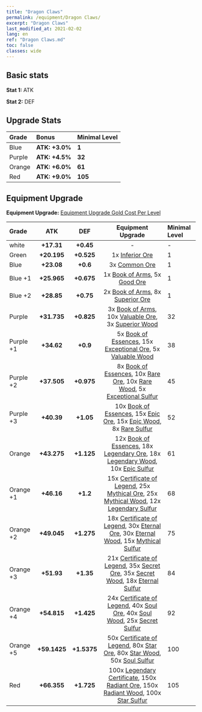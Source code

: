 ```yaml
---
title: "Dragon Claws"
permalink: /equipment/Dragon Claws/
excerpt: "Dragon Claws"
last_modified_at: 2021-02-02
lang: en
ref: "Dragon Claws.md"
toc: false
classes: wide
---
```


## Basic stats
 **Stat 1:** ATK

 **Stat 2:** DEF

## Upgrade Stats

  |     Grade    |   Bonus | Minimal Level | 
  |:-------------|:--------|:--------------| 
  | Blue | **ATK: +3.0%** | **1** | 
  | Purple | **ATK: +4.5%** | **32** | 
  | Orange | **ATK: +6.0%** | **61** | 
  | Red | **ATK: +9.0%** | **105** | 


## Equipment Upgrade
 **Equipment Upgrade:** [Equipment Upgrade Gold Cost Per Level](/equipment/EquipmentUpgradeCostPerLevel/) 

  |          Grade      | ATK | DEF | Equipment Upgrade | Minimal Level |
  |:--------------------|:---------:|:---------:|:----------------:|:--------------|
  | white | **+17.31** | **+0.45** | - | - |
  | Green | **+20.195** | **+0.525** | 1x [ Inferior Ore](/Items/mat_103/) | 1 |
  | Blue | **+23.08** | **+0.6** | 3x [ Common Ore](/Items/mat_39/) | 1 |
  | Blue +1 | **+25.965** | **+0.675** | 1x [ Book of Arms](/Items/mat_32/), 5x [ Good Ore](/Items/mat_78/) | 1 |
  | Blue +2 | **+28.85** | **+0.75** | 2x [ Book of Arms](/Items/mat_71/), 8x [ Superior Ore](/Items/mat_13/) | 1 |
  | Purple | **+31.735** | **+0.825** | 3x [ Book of Arms](/Items/mat_6/), 10x [ Valuable Ore](/Items/mat_55/), 3x [ Superior Wood](/Items/mat_28/) | 32 |
  | Purple +1 | **+34.62** | **+0.9** | 5x [ Book of Essences](/Items/mat_44/), 15x [ Exceptional Ore](/Items/mat_67/), 5x [ Valuable Wood](/Items/mat_43/) | 38 |
  | Purple +2 | **+37.505** | **+0.975** | 8x [ Book of Essences](/Items/mat_84/), 10x [ Rare Ore](/Items/mat_2/), 10x [ Rare Wood](/Items/mat_14/), 5x [ Exceptional Sulfur](/Items/mat_1/) | 45 |
  | Purple +3 | **+40.39** | **+1.05** | 10x [ Book of Essences](/Items/mat_20/), 15x [ Epic Ore](/Items/mat_42/), 15x [ Epic Wood](/Items/mat_57/), 8x [ Rare Sulfur](/Items/mat_46/) | 52 |
  | Orange | **+43.275** | **+1.125** | 12x [ Book of Essences](/Items/mat_60/), 18x [ Legendary Ore](/Items/mat_81/), 18x [ Legendary Wood](/Items/mat_93/), 10x [ Epic Sulfur](/Items/mat_83/) | 61 |
  | Orange +1 | **+46.16** | **+1.2** | 15x [ Certificate of Legend](/Items/mat_96/), 25x [ Mythical Ore](/Items/mat_23/), 25x [ Mythical Wood](/Items/mat_9/), 12x [ Legendary Sulfur](/Items/mat_18/) | 68 |
  | Orange +2 | **+49.045** | **+1.275** | 18x [ Certificate of Legend](/Items/mat_25/), 30x [ Eternal Ore](/Items/mat_36/), 30x [ Eternal Wood](/Items/mat_75/), 15x [ Mythical Sulfur](/Items/mat_35/) | 75 |
  | Orange +3 | **+51.93** | **+1.35** | 21x [ Certificate of Legend](/Items/mat_38/), 35x [ Secret Ore](/Items/mat_99/), 35x [ Secret Wood](/Items/mat_87/), 18x [ Eternal Sulfur](/Items/mat_97/) | 84 |
  | Orange +4 | **+54.815** | **+1.425** | 24x [ Certificate of Legend](/Items/mat_100/), 40x [ Soul Ore](/Items/mat_8/), 40x [ Soul Wood](/Items/mat_49/), 25x [ Secret Sulfur](/Items/mat_7/) | 92 |
  | Orange +5 | **+59.1425** | **+1.5375** | 50x [ Certificate of Legend](/Items/mat_11/), 80x [ Star Ore](/Items/mat_72/), 80x [ Star Wood](/Items/mat_63/), 50x [ Soul Sulfur](/Items/mat_73/) | 100 |
  | Red | **+66.355** | **+1.725** | 100x [ Legendary Certificate](/Items/mat_76/), 150x [ Radiant Ore](/Items/mat_88/), 150x [ Radiant Wood](/Items/mat_21/), 100x [ Star Sulfur](/Items/mat_101/) | 105 |

